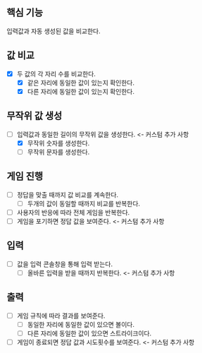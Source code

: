 ## 핵심 기능

입력값과 자동 생성된 값을 비교한다.

## 값 비교

- [x] 두 값의 각 자리 수를 비교한다.
    - [x] 같은 자리에 동일한 값이 있는지 확인한다.
    - [x] 다른 자리에 동일한 값이 있는지 확인한다.

## 무작위 값 생성

- [ ] 입력값과 동일한 길이의 무작위 값을 생성한다. <- 커스텀 추가 사항
    - [x] 무작위 숫자를 생성한다.
    - [ ] 무작위 문자를 생성한다.

## 게임 진행

- [ ] 정답을 맞출 때까지 값 비교를 계속한다.
    - [ ] 두개의 값이 동일할 때까지 비교를 반복한다.
- [ ] 사용자의 반응에 따라 전체 게임을 반복한다.
- [ ] 게임을 포기하면 정답 값을 보여준다. <- 커스텀 추가 사항

## 입력

- [ ] 값을 입력 콘솔창을 통해 입력 받는다.
    - [ ] 올바른 입력을 받을 때까지 반복한다. <- 커스텀 추가 사항

## 출력

- [ ] 게임 규칙에 따라 결과를 보여준다.
    - [ ] 동일한 자리에 동일한 값이 있으면 볼이다.
    - [ ] 다른 자리에 동일한 값이 있으면 스트라이크이다.
- [ ] 게임이 종료되면 정답 값과 시도횟수를 보여준다. <- 커스텀 추가 사항
